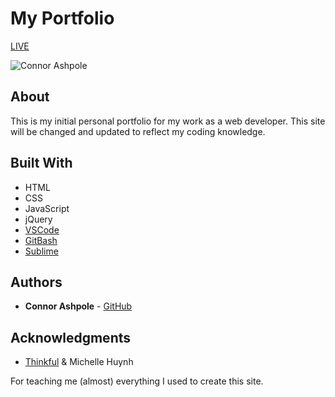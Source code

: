 # My Portfolio

[LIVE](https://cabagnale.github.io/Portfolio/)

![Connor Ashpole](/media/sreenshot.png?raw=true "Portfolio")

## About

This is my initial personal portfolio for my work as a web developer. This site will be changed and updated to reflect my coding knowledge.

## Built With

* HTML
* CSS
* JavaScript
* jQuery
* [VSCode](https://code.visualstudio.com/)
* [GitBash](https://gitforwindows.org/)
* [Sublime](https://www.sublimetext.com)

## Authors

* **Connor Ashpole** - [GitHub](https://github.com/CAbagnale)

## Acknowledgments

* [Thinkful](https://thinkful.com) & Michelle Huynh

For teaching me (almost) everything I used to create this site.
